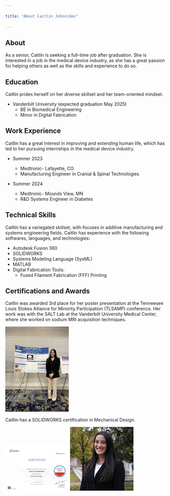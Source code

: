 ```yaml
---

title: "About Caitlin Johnnides"

---
```

## About

As a senior, Caitlin is seeking a full-time job after graduation. She is interested in a job in the medical device industry, as she has a great passion for helping others as well as the skills and experience to do so. 

## Education

Caitlin prides herself on her diverse skillset and her team-oriented mindset.  

* Vanderbilt University (expected graduation May 2025)
  * BE in Biomedical Engineering
  * Minor in Digital Fabrication

## Work Experience

Caitlin has a great interest in improving and extending human life, which has led to her pursuing internships in the medical device industry.

* Summer 2023
   * Medtronic- Lafayette, CO
   * Manufacturing Engineer in Cranial & Spinal Technologies

* Summer 2024
   * Medtronic- Mounds View, MN
   * R&D Systems Engineer in Diabetes
 
## Technical Skills

Caitlin has a variegated skillset, with focuses in additive manufacturing and systems engineering fields. Caitlin has experience with the following softwares, languages, and technologies:

* Autodesk Fusion 360
* SOLIDWORKS
* Systems Modeling Language (SysML)
* MATLAB
* Digital Fabrication Tools:
  * Fused Filament Fabrication (FFF) Printing

## Certifications and Awards

Caitlin was awarded 3rd place for her poster presentation at the Tenneesee Louis Stokes Alliance for Minority Participation (TLSAMP) conference. Her work was with the SALT Lab at the Vanderbilt University Medical Center, where she worked on sodium MRI acquisition techniques.

<img src="/assets/img/IMG_3317.jpg" alt="Caitlin Johnnides Poster Presentation" style="width:200px;"/>

Caitlin has a SOLIDWORKS certification in Mechanical Design.

<img src="/assets/img/Certificate_C-E9H3G64NJR.pdf" alt="SOLIDWORKS Certificate" style="width:200px;"/>

<img src="/assets/img/headshot_cropped.jpg" alt="Caitlin Johnnides" style="width:200px;"/>
